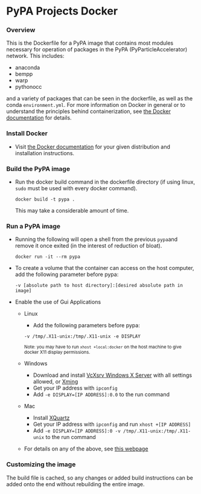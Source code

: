 
# PyPA Projects Docker

### Overview

This is the Dockerfile for a PyPA image that contains most modules necessary for operation of packages in the PyPA (PyParticleAccelerator) network. This includes:

*   anaconda
*   bempp
*   warp
*   pythonocc

and a variety of packages that can be seen in the dockerfile, as well as the conda `environment.yml`.  For more information on Docker in general or to understand the principles behind containerization, see [the Docker documentation](https://docs.docker.com/get-started/) for details. 

### Install Docker

*   Visit [the Docker documentation](https://docs.docker.com/install/) for your given distribution and installation instructions.

### Build the PyPA image

*   Run the docker build command in the dockerfile directory (if using linux, `sudo` must be used with every docker command).

    `docker build -t pypa .`

    This may take a considerable amount of time.

### Run a PyPA image

*   Running the following will open a shell from the previous `pypa`and remove it once exited (in the interest of reduction of bloat).

    `docker run -it --rm pypa`

*   To create a volume that the container can access on the host computer, add the following parameter before pypa:

    `-v [absolute path to host directory]:[desired absolute path in image]`

*   Enable the use of Gui Applications 
    * Linux
        * Add the following parameters before pypa:

        `-v /tmp/.X11-unix:/tmp/.X11-unix -e DISPLAY`

        <sub>Note: you may have to run <code>xhost +local:docker</code> on the host machine to give docker X11 display permissions.</sub>

    * Windows
        * Download and install [VcXsrv Windows X Server](https://sourceforge.net/projects/vcxsrv/) with all settings allowed, or [Xming](https://sourceforge.net/projects/xming/)
        * Get your IP address with `ipconfig` 
        * Add `-e DISPLAY=[IP ADDRESS]:0.0` to the run command
    * Mac
        * Install [XQuartz](https://www.xquartz.org/)
        * Get your IP address with `ipconfig` and run `xhost +[IP ADDRESS]`
        * Add `-e DISPLAY=[IP ADDRESS]:0 -v /tmp/.X11-unix:/tmp/.X11-unix` to the run command
    * For details on any of the above, see [this webpage](https://cuneyt.aliustaoglu.biz/en/running-gui-applications-in-docker-on-windows-linux-mac-hosts)

    
### Customizing the image

The build file is cached, so any changes or added build instructions can be added onto the end without rebuilding the entire image. 
